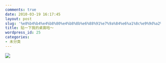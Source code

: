 ```yaml
---
comments: true
date: 2010-03-19 16:17:45
layout: post
slug: '%e8%b4%b4%e4%b8%80%e4%b8%8b%e6%88%91%e7%9a%84%e6%a1%8c%e9%9d%a2%e5%93%88%ef%bd%9e'
title: 贴一下我的桌面哈～
wordpress_id: 25
categories:
- 未分类
---
```


[![](http://citycatcher.info/wp-content/uploads/2010/03/Screenshot-300x187.png)](http://citycatcher.info/wp-content/uploads/2010/03/Screenshot.png)

